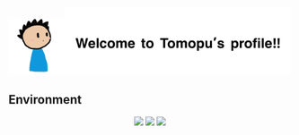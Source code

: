 <p aligin="center"><img src="tomopu.gif" width="20%"><img src="title.png" width="80%"></p>

<h2>Environment</h2>
<p align="center"><img src="https://img.shields.io/static/v1?label=OS&message=macOS/Windows&color=9cf&style=flat-square"/> <img src="https://img.shields.io/static/v1?label=Editor&message=VSCode&color=blue&style=flat-square"/> <img src="https://img.shields.io/static/v1?label=Browser&message=Safari/Google%20Chromei&color=informational&style=flat-square"/></p>


